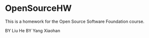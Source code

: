 # OpenSourceHW

This is a homework for the Open Source Software Foundation course.

BY Liu He
BY Yang Xiaohan
